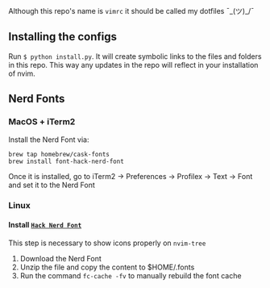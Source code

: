 Although this repo's name is `vimrc` it should be called my dotfiles ¯\_(ツ)_/¯

## Installing the configs
Run `$ python install.py`. It will create symbolic links to the files and folders in this repo. This way any updates in the repo will reflect in your installation of nvim.

## Nerd Fonts
### MacOS + iTerm2
Install the Nerd Font via:
```
brew tap homebrew/cask-fonts
brew install font-hack-nerd-font
```

Once it is installed, go to iTerm2 -> Preferences -> Profilex -> Text -> Font and set it to the Nerd Font

### Linux
#### Install [`Hack Nerd Font`](https://www.nerdfonts.com/font-downloads)
This step is necessary to show icons properly on `nvim-tree`
1. Download the Nerd Font
1. Unzip the file and copy the content to $HOME/.fonts
1. Run the command `fc-cache -fv` to manually rebuild the font cache
